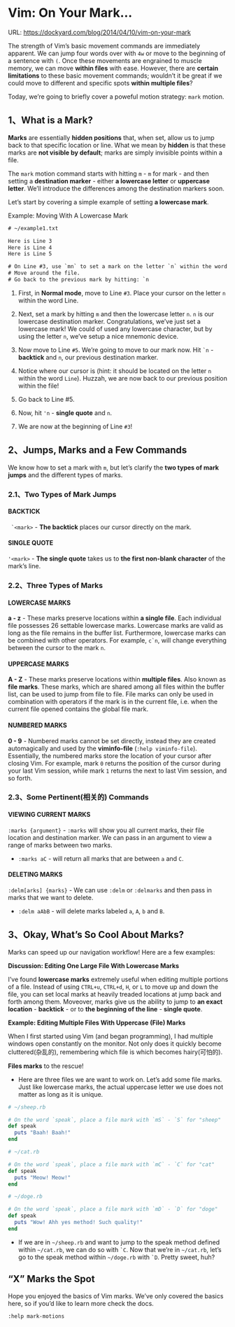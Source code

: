# Vim: On Your Mark...

URL: https://dockyard.com/blog/2014/04/10/vim-on-your-mark

The strength of Vim’s basic movement commands are immediately apparent. We can jump four words over with `4w` or move to the beginning of a sentence with `(`. Once these movements are engrained to muscle memory, we can move **within files** with ease. However, there are **certain limitations** to these basic movement commands; wouldn’t it be great if we could move to different and specific spots **within multiple files**?

Today, we’re going to briefly cover a poweful motion strategy: `mark` motion.

## 1、What is a Mark?

**Marks** are essentially **hidden positions** that, when set, allow us to jump back to that specific location or line. What we mean by **hidden** is that these marks are **not visible by default**; marks are simply invisible points within a file.

The `mark` motion command starts with hitting `m` - `m` for mark - and then setting a **destination marker** - either **a lowercase letter** or **uppercase letter**. We’ll introduce the differences among the destination markers soon.

Let’s start by covering a simple example of setting **a lowercase mark**.

Example: Moving With A Lowercase Mark

```txt
# ~/example1.txt

Here is Line 3
Here is Line 4
Here is Line 5

# On Line #3, use `mn` to set a mark on the letter `n` within the word `Line`.
# Move around the file.
# Go back to the previous mark by hitting: `n
```

1. First, in **Normal mode**, move to Line `#3`. Place your cursor on the letter `n` within the word Line.

2. Next, set a mark by hitting `m` and then the lowercase letter `n`. `n` is our lowercase destination marker. Congratulations, we’ve just set a lowercase mark! We could of used any lowercase character, but by using the letter `n`, we’ve setup a nice mnemonic device.

3. Now move to Line `#5`. We’re going to move to our mark now. Hit `` `n `` - **backtick** and `n`, our previous destination marker.

4. Notice where our cursor is (hint: it should be located on the letter `n` within the word `Line`). Huzzah, we are now back to our previous position within the file!

5. Go back to Line #5.

6. Now, hit `'n` - **single quote** and `n`.

7. We are now at the beginning of Line `#3`!


## 2、Jumps, Marks and a Few Commands

We know how to set a mark with `m`, but let’s clarify the **two types of mark jumps** and the different types of marks.

### 2.1、Two Types of Mark Jumps

#### BACKTICK
`` `<mark>`` - **The backtick** places our cursor directly on the mark.

#### SINGLE QUOTE
`'<mark>` - **The single quote** takes us to **the first non-blank character** of the mark’s line.


### 2.2、Three Types of Marks

#### LOWERCASE MARKS

**a - z** - These marks preserve locations within **a single file**. Each individual file possesses 26 settable lowercase marks. Lowercase marks are valid as long as the file remains in the buffer list. Furthermore, lowercase marks can be combined with other operators. For example, `` c`n ``, will change everything between the cursor to the mark `n`.

#### UPPERCASE MARKS

**A - Z** - These marks preserve locations within **multiple files**. Also known as **file marks**. These marks, which are shared among all files within the buffer list, can be used to jump from file to file. File marks can only be used in combination with operators if the mark is in the current file, i.e. when the current file opened contains the global file mark.

#### NUMBERED MARKS

**0 - 9** - Numbered marks cannot be set directly, instead they are created automagically and used by the **viminfo-file** (`:help viminfo-file`). Essentially, the numbered marks store the location of your cursor after closing Vim. For example, mark `0` returns the position of the cursor during your last Vim session, while mark `1` returns the next to last Vim session, and so forth.

### 2.3、Some Pertinent(相关的) Commands

#### VIEWING CURRENT MARKS

`:marks {argument}` - `:marks` will show you all current marks, their file location and destination marker. We can pass in an argument to view a range of marks between two marks.

- `:marks aC` - will return all marks that are between `a` and `C`.

#### DELETING MARKS

`:delm[arks] {marks}` - We can use `:delm` or `:delmarks` and then pass in marks that we want to delete.

- `:delm aAbB` - will delete marks labeled `a`, `A`, `b` and `B`.


## 3、Okay, What’s So Cool About Marks?

Marks can speed up our navigation workflow! Here are a few examples:

**Discussion: Editing One Large File With Lowercase Marks**

I’ve found **lowercase marks** extremely useful when editing multiple portions of a file. Instead of using `CTRL+u`, `CTRL+d`, `H`, or `L` to move up and down the file, you can set local marks at heavily treaded locations at jump back and forth among them. Moveover, marks give us the ability to jump to **an exact location** - **backtick** - or to **the beginning of the line** - **single quote**.

**Example: Editing Multiple Files With Uppercase (File) Marks**

When I first started using Vim (and began programming), I had multiple windows open constantly on the monitor. Not only does it quickly become cluttered(杂乱的), remembering which file is which becomes hairy(可怕的).

**Files marks** to the rescue!

- Here are three files we are want to work on. Let’s add some file marks. Just like lowercase marks, the actual uppercase letter we use does not matter as long as it is unique.

```ruby
# ~/sheep.rb

# On the word `speak`, place a file mark with `mS` - `S` for "sheep"
def speak
  puts "Baah! Baah!"
end
```

```ruby
# ~/cat.rb

# On the word `speak`, place a file mark with `mC` - `C` for "cat"
def speak
  puts "Meow! Meow!"
end
```

```ruby
# ~/doge.rb

# On the word `speak`, place a file mark with `mD` - `D` for "doge"
def speak
  puts "Wow! Ahh yes method! Such quality!"
end
```

- If we are in `~/sheep.rb` and want to jump to the speak method defined within `~/cat.rb`, we can do so with `` `C ``. Now that we’re in `~/cat.rb`, let’s go to the speak method within `~/doge.rb` with `` `D ``. Pretty sweet, huh?

## “X” Marks the Spot

Hope you enjoyed the basics of Vim marks. We’ve only covered the basics here, so if you’d like to learn more check the docs.

```vim
:help mark-motions
```